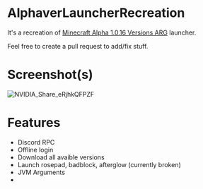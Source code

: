 # AlphaverLauncherRecreation
It's a recreation of [Minecraft Alpha 1.0.16 Versions ARG](https://www.youtube.com/@user-le2ev9cj8q) launcher.

Feel free to create a pull request to add/fix stuff.

# Screenshot(s)

![NVIDIA_Share_eRjhkQFPZF](https://user-images.githubusercontent.com/99086327/222897181-56bb209c-2bc7-4d39-86bd-78ef72136ebb.png)

 # Features
- Discord RPC
- Offline login
- Download all avaible versions
- Launch rosepad, badblock, afterglow (currently broken)
- JVM Arguments
-
